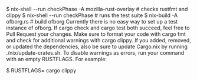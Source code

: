 $ nix-shell --run checkPhase -A mozilla-rust-overlay # checks rustfmt and clippy
$ nix-shell --run checkPhase # runs the test suite
$ nix-build -A ofborg.rs # build ofborg
Currently there is no easy way to set up a test instance of ofborg. If cargo check and cargo test both succeed, feel free to Pull Request your changes. Make sure to format your code with cargo fmt and check for additional warnings with cargo clippy. If you added, removed, or updated the dependencies, also be sure to update Cargo.nix by running ./nix/update-crates.sh.
To disable warnings as errors, run your command with an empty RUSTFLAGS. For example:

$ RUSTFLAGS= cargo clippy
